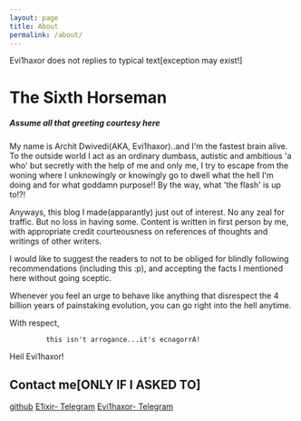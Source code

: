 ```yaml
---
layout: page
title: About
permalink: /about/
---
```


Evi1haxor does not replies to typical text[exception may exist!]

# The Sixth Horseman
##### *Assume all that greeting courtesy here*
My name is Archit Dwivedi(AKA, Evi1haxor)..and I'm the fastest brain alive. To the outside world I act as an ordinary dumbass, autistic and ambitious 'a who' but secretly with the help of me and only me, I try to escape from the  woning where I unknowingly or knowingly go to dwell what the hell I'm doing and for what goddamn purpose!! 
By the way, what 'the flash' is up to!?!

Anyways, this blog I made(apparantly) just out of interest. No any zeal for traffic. But no loss in having some. Content is written in first person by me, with appropriate credit courteousness on references of thoughts and writings of other writers.

I would like to suggest the readers to not to be obliged for blindly following  recommendations (including this :p), and accepting the facts I mentioned here without going sceptic.

Whenever you feel an urge to behave like anything that disrespect the 4 billion years of painstaking evolution, you can go right into the hell anytime.

With respect, 

             this isn't arrogance...it's ecnagorrA!
             
             
Heil Evi1haxor!

## Contact me[ONLY IF I ASKED TO]

[github](http://github.com/evi1haxor)
[E1ixir- Telegram](http://t.me/E1ixir)
[Evi1haxor- Telegram](http://t.me/evi1haxor)
